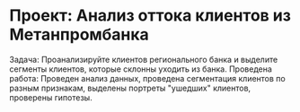 # Проект: Анализ оттока клиентов из Метанпромбанка
 Задача: Проанализируйте клиентов регионального банка и выделите сегменты клиентов, которые склонны уходить из банка. Проведена работа: Проведен анализ данных, проведена сегментация клиентов по разным признакам, выделены портреты "ушедших" клиентов, проверены гипотезы.
